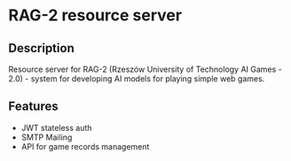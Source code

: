 # RAG-2 resource server

## Description

Resource server for RAG-2 (Rzeszów University of Technology AI Games - 2.0) - system for developing AI models for playing simple web games.

## Features

- JWT stateless auth
- SMTP Mailing
- API for game records management
